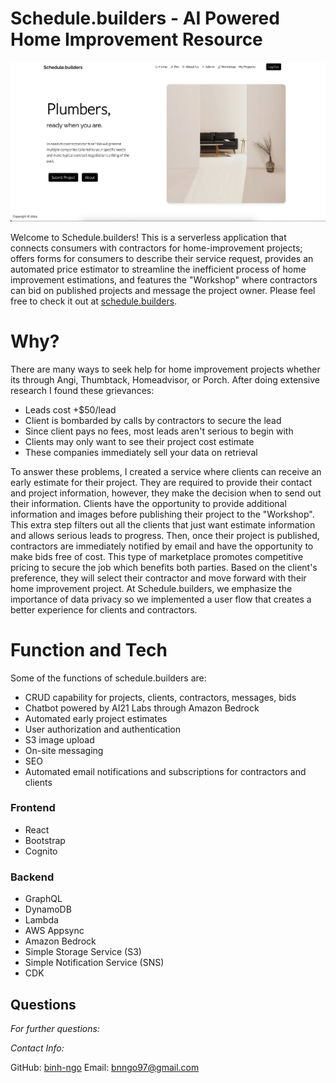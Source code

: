 # Schedule.builders - AI Powered Home Improvement Resource
![landingPage](/frontend/src/assets/readme.png)

Welcome to Schedule.builders! This is a serverless application that connects consumers with contractors for home-improvement projects; offers forms for consumers to describe their service request, provides an automated price estimator to streamline the inefficient process of home improvement estimations, and features the "Workshop" where contractors can bid on published projects and message the project owner.
  Please feel free to check it out at [schedule.builders](http://www.schedule.builders).

# Why? 

There are many ways to seek help for home improvement projects whether its through Angi, Thumbtack, Homeadvisor, or Porch. After doing extensive research I found these grievances:

  * Leads cost +$50/lead 
  * Client is bombarded by calls by contractors to secure the lead
  * Since client pays no fees, most leads aren't serious to begin with
  * Clients may only want to see their project cost estimate
  * These companies immediately sell your data on retrieval

To answer these problems, I created a service where clients can receive an early estimate for their project. They are required to provide their contact and project information, however, they make the decision when to send out their information. Clients have the opportunity to provide additional information and images before publishing their project to the "Workshop". This extra step filters out all the clients that just want estimate information and allows serious leads to progress. Then, once their project is published, contractors are immediately notified by email and have the opportunity to make bids free of cost. This type of marketplace promotes competitive pricing to secure the job which benefits both parties. Based on the client's preference, they will select their contractor and move forward with their home improvement project. At Schedule.builders, we emphasize the importance of data privacy so we implemented a user flow that creates a better experience for clients and contractors.

# Function and Tech

 Some of the functions of schedule.builders are:

  * CRUD capability for projects, clients, contractors, messages, bids
  * Chatbot powered by AI21 Labs through Amazon Bedrock
  * Automated early project estimates
  * User authorization and authentication
  * S3 image upload
  * On-site messaging
  * SEO
  * Automated email notifications and subscriptions for contractors and clients

  ### Frontend
  * React
  * Bootstrap
  * Cognito
  
  ### Backend
  * GraphQL
  * DynamoDB
  * Lambda
  * AWS Appsync
  * Amazon Bedrock
  * Simple Storage Service (S3)
  * Simple Notification Service (SNS)
  * CDK

  ## Questions
        
  *For further questions:*

  *Contact Info:*
    
  GitHub: [binh-ngo](https://github.com/binh-ngo)
  Email: [bnngo97@gmail.com](mailto:bnngo97@gmail.com)
      